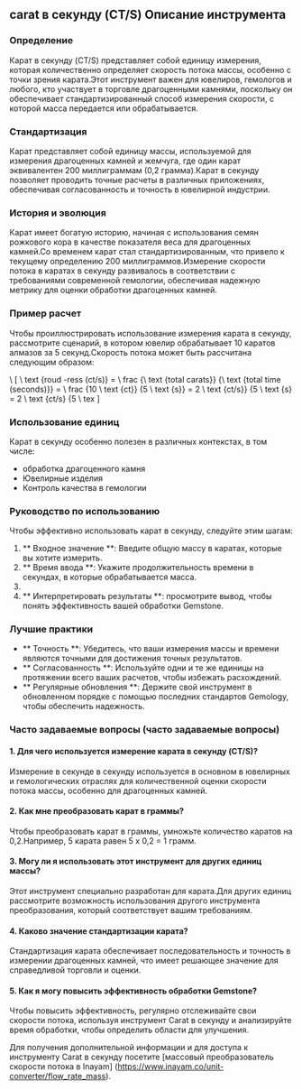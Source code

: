 ## carat в секунду (CT/S) Описание инструмента

### Определение
Карат в секунду (CT/S) представляет собой единицу измерения, которая количественно определяет скорость потока массы, особенно с точки зрения карата.Этот инструмент важен для ювелиров, гемологов и любого, кто участвует в торговле драгоценными камнями, поскольку он обеспечивает стандартизированный способ измерения скорости, с которой масса передается или обрабатывается.

### Стандартизация
Карат представляет собой единицу массы, используемой для измерения драгоценных камней и жемчуга, где один карат эквивалентен 200 миллиграммам (0,2 грамма).Карат в секунду позволяет проводить точные расчеты в различных приложениях, обеспечивая согласованность и точность в ювелирной индустрии.

### История и эволюция
Карат имеет богатую историю, начиная с использования семян рожкового кора в качестве показателя веса для драгоценных камней.Со временем карат стал стандартизированным, что привело к текущему определению 200 миллиграммов.Измерение скорости потока в каратах в секунду развивалось в соответствии с требованиями современной гемологии, обеспечивая надежную метрику для оценки обработки драгоценных камней.

### Пример расчет
Чтобы проиллюстрировать использование измерения карата в секунду, рассмотрите сценарий, в котором ювелир обрабатывает 10 каратов алмазов за 5 секунд.Скорость потока может быть рассчитана следующим образом:

\ [
\ text {roud -ress (ct/s)} = \ frac {\ text {total carats}} {\ text {total time (seconds)}} = \ frac {10 \ text {ct}} {5 \ text {s}} = 2 \ text {ct/s}} {5 \ text {s} = 2 \ text {ct/s} {5 \ tex
\]

### Использование единиц
Карат в секунду особенно полезен в различных контекстах, в том числе:
- обработка драгоценного камня
- Ювелирные изделия
- Контроль качества в гемологии

### Руководство по использованию
Чтобы эффективно использовать карат в секунду, следуйте этим шагам:
1. ** Входное значение **: Введите общую массу в каратах, которые вы хотите измерить.
2. ** Время ввода **: Укажите продолжительность времени в секундах, в которые обрабатывается масса.
3.
4. ** Интерпретировать результаты **: просмотрите вывод, чтобы понять эффективность вашей обработки Gemstone.

### Лучшие практики
- ** Точность **: Убедитесь, что ваши измерения массы и времени являются точными для достижения точных результатов.
- ** Согласованность **: Используйте одни и те же единицы на протяжении всего ваших расчетов, чтобы избежать расхождений.
- ** Регулярные обновления **: Держите свой инструмент в обновленном порядке с помощью последних стандартов Gemology, чтобы обеспечить надежность.

### Часто задаваемые вопросы (часто задаваемые вопросы)

#### 1. Для чего используется измерение карата в секунду (CT/S)?
Измерение в секунде в секунду используется в основном в ювелирных и гемологических отраслях для количественной оценки скорости потока массы, особенно для драгоценных камней.

#### 2. Как мне преобразовать карат в граммы?
Чтобы преобразовать карат в граммы, умножьте количество каратов на 0,2.Например, 5 карата равен 5 x 0,2 = 1 грамм.

#### 3. Могу ли я использовать этот инструмент для других единиц массы?
Этот инструмент специально разработан для карата.Для других единиц рассмотрите возможность использования другого инструмента преобразования, который соответствует вашим требованиям.

#### 4. Каково значение стандартизации карата?
Стандартизация карата обеспечивает последовательность и точность в измерении драгоценных камней, что имеет решающее значение для справедливой торговли и оценки.

#### 5. Как я могу повысить эффективность обработки Gemstone?
Чтобы повысить эффективность, регулярно отслеживайте свои скорости потока, используя инструмент Carat в секунду и анализируйте время обработки, чтобы определить области для улучшения.

Для получения дополнительной информации и для доступа к инструменту Carat в секунду посетите [массовый преобразователь скорости потока в Inayam] (https://www.inayam.co/unit-converter/flow_rate_mass).